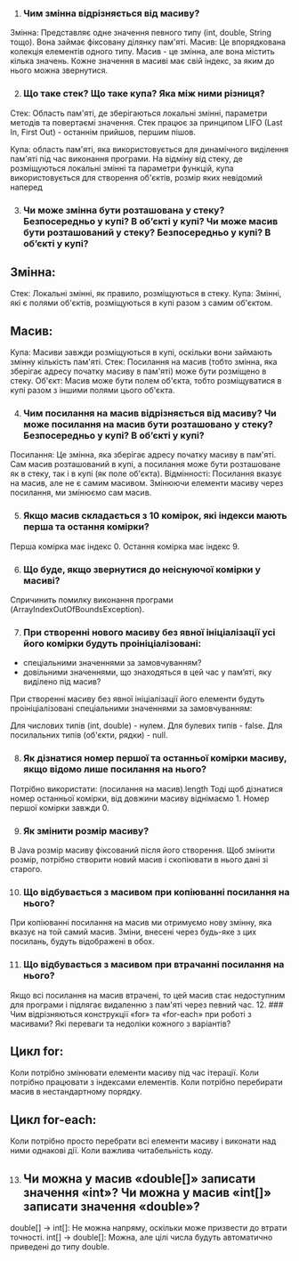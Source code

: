 1. ### Чим змінна відрізняється від масиву?
Змінна: Представляє одне значення певного типу (int, double, String тощо). Вона займає фіксовану ділянку пам'яті.
Масив: Це впорядкована колекція елементів одного типу. Масив - це змінна, але вона містить кілька значень. Кожне значення в масиві має свій індекс, за яким до нього можна звернутися.

2. ### Що таке стек? Що таке купа? Яка між ними різниця?

Стек: Область пам'яті, де зберігаються локальні змінні, параметри методів та повертаємі значення. Стек працює за принципом LIFO (Last In, First Out) - останнім прийшов, першим пішов.

Купа: область пам'яті, яка використовується для динамічного виділення пам'яті під час виконання програми. На відміну від стеку, де розміщуються локальні змінні та параметри функцій, купа використовується для створення об'єктів, розмір яких невідомий наперед

3. ### Чи може змінна бути розташована у стеку? Безпосередньо у купі? В об’єкті у купі? Чи може масив бути розташований у стеку? Безпосередньо у купі? В об’єкті у купі?
## Змінна:
Стек: Локальні змінні, як правило, розміщуються в стеку.
Купа: Змінні, які є полями об'єктів, розміщуються в купі разом з самим об'єктом.
## Масив:
Купа: Масиви завжди розміщуються в купі, оскільки вони займають змінну кількість пам'яті.
Стек: Посилання на масив (тобто змінна, яка зберігає адресу початку масиву в пам'яті) може бути розміщено в стеку.
Об'єкт: Масив може бути полем об'єкта, тобто розміщуватися в купі разом з іншими полями цього об'єкта.

4. ### Чим посилання на масив відрізняється від масиву? Чи може посилання на масив бути розташовано у стеку? Безпосередньо у купі? В об’єкті у купі?
Посилання: Це змінна, яка зберігає адресу початку масиву в пам'яті. Сам масив розташований в купі, а посилання може бути розташоване як в стеку, так і в купі (як поле об'єкта).
Відмінності: Посилання вказує на масив, але не є самим масивом. Змінюючи елементи масиву через посилання, ми змінюємо сам масив.

5. ### Якщо масив складається з 10 комірок, які індекси мають перша та остання комірки?
Перша комірка має індекс 0.
Остання комірка має індекс 9.

6. ### Що буде, якщо звернутися до неіснуючої комірки у масиві?
Спричинить помилку виконання програми (ArrayIndexOutOfBoundsException).

7. ### При створенні нового масиву без явної ініціалізації усі його комірки будуть проініціалізовані:
- спеціальними значеннями за замовчуванням?
- довільними значеннями, що знаходяться в цей час у пам’яті, яку виділено під масив?

При створенні масиву без явної ініціалізації його елементи будуть проініціалізовані спеціальними значеннями за замовчуванням:

Для числових типів (int, double) - нулем.
Для булевих типів - false.
Для посилальних типів (об'єкти, рядки) - null.

8. ### Як дізнатися номер першої та останньої комірки масиву, якщо відомо лише посилання на нього?
Потрібно використати: (посилання на масив).length
Тоді щоб дізнатися номер останньої комірки, від довжини масиву віднімаємо 1. Номер першої комірки завжди 0.

9. ### Як змінити розмір масиву?
В Java розмір масиву фіксований після його створення. Щоб змінити розмір, потрібно створити новий масив і скопіювати в нього дані зі старого.

10. ### Що відбувається з масивом при копіюванні посилання на нього?
При копіюванні посилання на масив ми отримуємо нову змінну, яка вказує на той самий масив. Зміни, внесені через будь-яке з цих посилань, будуть відображені в обох.

11. ### Що відбувається з масивом при втрачанні посилання на нього?
Якщо всі посилання на масив втрачені, то цей масив стає недоступним для програми і підлягає видаленню з пам'яті через певний час.
12. ### Чим відрізняються конструкції «for» та «for-each» при роботі з масивами? Які переваги та недоліки кожного з варіантів?
## Цикл for:
Коли потрібно змінювати елементи масиву під час ітерації.
Коли потрібно працювати з індексами елементів.
Коли потрібно перебирати масив в нестандартному порядку.
## Цикл for-each:
Коли потрібно просто перебрати всі елементи масиву і виконати над ними однакові дії.
Коли важлива читабельність коду.

13. ## Чи можна у масив «double[]» записати значення «int»? Чи можна у масив «int[]» записати значення «double»?
double[] -> int[]: Не можна напряму, оскільки може призвести до втрати точності.
int[] -> double[]: Можна, але цілі числа будуть автоматично приведені до типу double.